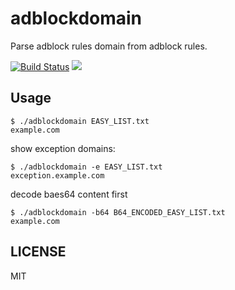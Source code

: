 # adblockdomain

Parse adblock rules domain from adblock rules.

[![Build Status](https://travis-ci.org/b4fun/adblockdomain.svg)](https://travis-ci.org/b4fun/adblockdomain)
[![](https://godoc.org/github.com/b4fun/adblockdomain?status.svg)](http://godoc.org/github.com/b4fun/adblockdomain)

## Usage

```
$ ./adblockdomain EASY_LIST.txt
example.com
```

show exception domains:

```
$ ./adblockdomain -e EASY_LIST.txt
exception.example.com
```

decode baes64 content first

```
$ ./adblockdomain -b64 B64_ENCODED_EASY_LIST.txt
example.com
```

## LICENSE

MIT
